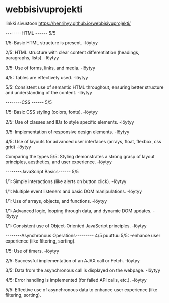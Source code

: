 # webbisivuprojekti


linkki  sivustoon https://henrihyv.github.io/webbisivuprojekti/

--------HTML ------ 5/5

1/5:
Basic HTML structure is present.
-löytyy

2/5:
HTML structure with clear content differentiation (headings, paragraphs, lists).
-löytyy

3/5:
Use of forms, links, and media.
-löytyy

4/5:
Tables are effectively used. 
-löytyy

5/5:
Consistent use of semantic HTML throughout, ensuring better structure and understanding of the content.
-löytyy

--------CSS ------ 5/5

1/5:
Basic CSS styling (colors, fonts).
-löytyy

2/5:
Use of classes and IDs to style specific elements.
-löytyy

3/5:
Implementation of responsive design elements.
-löytyy


4/5:
Use of layouts for advanced user interfaces (arrays, float, flexbox, css grid)
-löytyy

Comparing the types
5/5:
Styling demonstrates a strong grasp of layout principles, aesthetics, and user experience.
-löytyy


--------JavaScript Basics------ 5/5


1/1:
Simple interactions (like alerts on button click).
-löytyy

1/1:
Multiple event listeners and basic DOM manipulations.
-löytyy

1/1:
Use of arrays, objects, and functions.
-löytyy

1/1:
Advanced logic, looping through data, and dynamic DOM updates.
-löytyy

1/1:
Consistent use of Object-Oriented JavaScript principles.
-löytyy


--------Asynchronous Operations--------- 4/5  puuttuu 5/5:  -enhance user experience (like filtering, sorting).  

1/5:
Use of timers.
-löytyy

2/5:
Successful implementation of an AJAX call or Fetch.
-löytyy

3/5:
Data from the asynchronous call is displayed on the webpage.
-löytyy

4/5:
Error handling is implemented (for failed API calls, etc.).
-löytyy

5/5:
Effective use of asynchronous data to enhance user experience (like filtering, sorting).  
